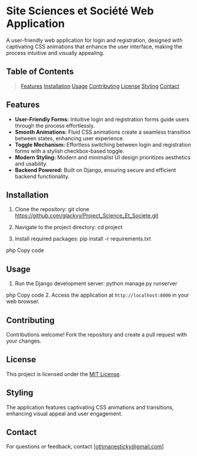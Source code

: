<!-- Project Title -->
# Site Sciences et Société Web Application

<!-- Project Description -->
A user-friendly web application for login and registration, designed with captivating CSS animations that enhance the user interface, making the process intuitive and visually appealing.

<!-- Table of Contents -->
## Table of Contents
> [Features](#features)
> [Installation](#installation)
> [Usage](#usage)
> [Contributing](#contributing)
> [License](#license)
> [Styling](#styling)
> [Contact](#contact)

<!-- Features -->
## Features
- **User-Friendly Forms:** Intuitive login and registration forms guide users through the process effortlessly.
- **Smooth Animations:** Fluid CSS animations create a seamless transition between states, enhancing user experience.
- **Toggle Mechanism:** Effortless switching between login and registration forms with a stylish checkbox-based toggle.
- **Modern Styling:** Modern and minimalist UI design prioritizes aesthetics and usability.
- **Backend Powered:** Built on Django, ensuring secure and efficient backend functionality.


<!-- Installation -->
## Installation
1. Clone the repository:
git clone https://github.com/glackyy/Project_Science_Et_Societe.git

3. Navigate to the project directory:
cd project

3. Install required packages:
pip install -r requirements.txt

php
Copy code

<!-- Usage -->
## Usage
1. Run the Django development server:
python manage.py runserver

php
Copy code
2. Access the application at `http://localhost:8000` in your web browser.

<!-- Contributing -->
## Contributing
Contributions welcome! Fork the repository and create a pull request with your changes.

<!-- License -->
## License
This project is licensed under the [MIT License](LICENSE).

<!-- Styling -->
## Styling
The application features captivating CSS animations and transitions, enhancing visual appeal and user engagement.

<!-- Contact -->
## Contact
For questions or feedback, contact [othmanesticky@gmail.com]
